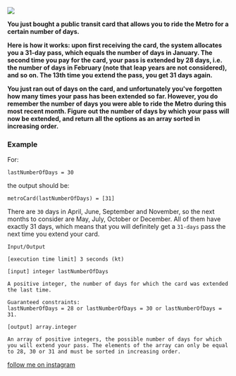 <a href="https://www.instagram.com/9_Tay"><img src="https://img.shields.io/badge/instagram-%23E4415F?style=flat&logo=instagram&logoColor=white"/></a>

**You just bought a public transit card that allows you to ride the Metro for a certain number of days.**

**Here is how it works: upon first receiving the card, the system allocates you a 31-day pass, which equals the number of days in January. The second time you pay for the card, your pass is extended by 28 days, i.e. the number of days in February (note that leap years are not considered), and so on. The 13th time you extend the pass, you get 31 days again.**

**You just ran out of days on the card, and unfortunately you've forgotten how many times your pass has been extended so far. However, you do remember the number of days you were able to ride the Metro during this most recent month. Figure out the number of days by which your pass will now be extended, and return all the options as an array sorted in increasing order.**
### Example

For:

```
lastNumberOfDays = 30
```

the output should be:

```
metroCard(lastNumberOfDays) = [31]
```
There are `30` days in April, June, September and November, so the next months to consider are May, July, October or December. All of them have exactly 31 days, which means that you will definitely get a `31-days` pass the next time you extend your card.

```
Input/Output

[execution time limit] 3 seconds (kt)

[input] integer lastNumberOfDays

A positive integer, the number of days for which the card was extended the last time.

Guaranteed constraints:
lastNumberOfDays = 28 or lastNumberOfDays = 30 or lastNumberOfDays = 31.

[output] array.integer

An array of positive integers, the possible number of days for which you will extend your pass. The elements of the array can only be equal to 28, 30 or 31 and must be sorted in increasing order.
```

[follow me on instagram](https://www.instagram.com/9_tay)
